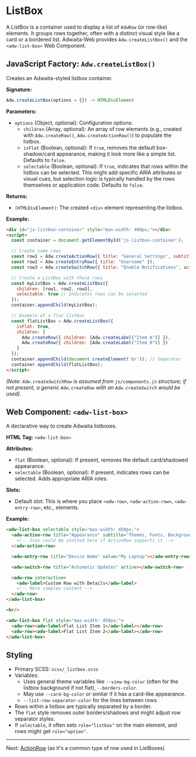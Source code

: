 # ListBox

A ListBox is a container used to display a list of `AdwRow` (or row-like) elements. It groups rows together, often with a distinct visual style like a card or a bordered list. Adwaita-Web provides `Adw.createListBox()` and the `<adw-list-box>` Web Component.

## JavaScript Factory: `Adw.createListBox()`

Creates an Adwaita-styled listbox container.

**Signature:**

```javascript
Adw.createListBox(options = {}) -> HTMLDivElement
```

**Parameters:**

*   `options` (Object, optional): Configuration options:
    *   `children` (Array<HTMLElement>, optional): An array of row elements (e.g., created with `Adw.createRow()`, `Adw.createActionRow()`) to populate the listbox.
    *   `isFlat` (Boolean, optional): If `true`, removes the default box-shadow/card appearance, making it look more like a simple list. Defaults to `false`.
    *   `selectable` (Boolean, optional): If `true`, indicates that rows within the listbox can be selected. This might add specific ARIA attributes or visual cues, but selection logic is typically handled by the rows themselves or application code. Defaults to `false`.

**Returns:**

*   `(HTMLDivElement)`: The created `<div>` element representing the listbox.

**Example:**

```html
<div id="js-listbox-container" style="max-width: 400px;"></div>
<script>
  const container = document.getElementById('js-listbox-container');

  // Create some rows
  const row1 = Adw.createActionRow({ title: "General Settings", subtitle: "Network, Display, Sound" });
  const row2 = Adw.createEntryRow({ title: "Username" });
  const row3 = Adw.createSwitchRow({ title: "Enable Notifications", active: true }); // Assuming AdwSwitchRow exists

  // Create a ListBox with these rows
  const myListBox = Adw.createListBox({
    children: [row1, row2, row3],
    selectable: true // Indicates rows can be selected
  });
  container.appendChild(myListBox);

  // Example of a flat listbox
  const flatListBox = Adw.createListBox({
    isFlat: true,
    children: [
      Adw.createRow({ children: [Adw.createLabel("Item A")] }),
      Adw.createRow({ children: [Adw.createLabel("Item B")] })
    ]
  });
  container.appendChild(document.createElement('br')); // Separator
  container.appendChild(flatListBox);
</script>
```
*(Note: `Adw.createSwitchRow` is assumed from `js/components.js` structure; if not present, a generic `Adw.createRow` with an `Adw.createSwitch` would be used).*

## Web Component: `<adw-list-box>`

A declarative way to create Adwaita listboxes.

**HTML Tag:** `<adw-list-box>`

**Attributes:**

*   `flat` (Boolean, optional): If present, removes the default card/shadowed appearance.
*   `selectable` (Boolean, optional): If present, indicates rows can be selected. Adds appropriate ARIA roles.

**Slots:**

*   Default slot: This is where you place `<adw-row>`, `<adw-action-row>`, `<adw-entry-row>`, etc., elements.

**Example:**

```html
<adw-list-box selectable style="max-width: 450px;">
  <adw-action-row title="Appearance" subtitle="Themes, Fonts, Backgrounds">
    <!-- Icon could be slotted here if ActionRow supports it -->
  </adw-action-row>

  <adw-entry-row title="Device Name" value="My Laptop"></adw-entry-row>

  <adw-switch-row title="Automatic Updates" active></adw-switch-row>

  <adw-row interactive>
    <adw-label>Custom Row with Details</adw-label>
    <!-- More complex content -->
  </adw-row>
</adw-list-box>

<br/>

<adw-list-box flat style="max-width: 450px;">
  <adw-row><adw-label>Flat List Item 1</adw-label></adw-row>
  <adw-row><adw-label>Flat List Item 2</adw-label></adw-row>
</adw-list-box>
```

## Styling

*   Primary SCSS: `scss/_listbox.scss`
*   Variables:
    *   Uses general theme variables like `--view-bg-color` (often for the listbox background if not flat), `--borders-color`.
    *   May use `--card-bg-color` or similar if it has a card-like appearance.
    *   `--list-row-separator-color` for the lines between rows.
*   Rows within a listbox are typically separated by a border.
*   The `flat` style removes outer borders/shadows and might adjust row separator styles.
*   If `selectable`, it often sets `role="listbox"` on the main element, and rows might get `role="option"`.

---
Next: [ActionRow](./actionrow.md) (as it's a common type of row used in ListBoxes)
